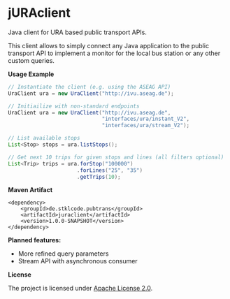 jURAclient
==========
Java client for URA based public transport APIs.

This client allows to simply connect any Java application to the public transport API to implement a monitor for the 
local bus station or any other custom queries.

**Usage Example**

```java
// Instantiate the client (e.g. using the ASEAG API)
UraClient ura = new UraClient("http://ivu.aseag.de");

// Initiailize with non-standard endpoints
UraClient ura = new UraClient("http://ivu.aseag.de", 
                              "interfaces/ura/instant_V2", 
                              "interfaces/ura/stream_V2");

// List available stops
List<Stop> stops = ura.listStops();

// Get next 10 trips for given stops and lines (all filters optional)
List<Trip> trips = ura.forStop("100000")
                      .forLines("25", "35")
                      .getTrips(10);
```

**Maven Artifact**
```
<dependency>
    <groupId>de.stklcode.pubtrans</groupId>
    <artifactId>juraclient</artifactId>
    <version>1.0.0-SNAPSHOT</version>
</dependency>
```

**Planned features:**

* More refined query parameters
* Stream API with asynchronous consumer

**License**

The project is licensed under [Apache License 2.0](http://www.apache.org/licenses/LICENSE-2.0).